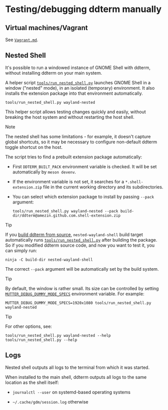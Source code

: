 <!--
SPDX-FileCopyrightText: 2025 Aleksandr Mezin <mezin.alexander@gmail.com>

SPDX-License-Identifier: GPL-3.0-or-later
-->

# Testing/debugging ddterm manually

## Virtual machines/Vagrant

See [`Vagrant.md`].

[`Vagrant.md`]: /docs/Vagrant.md

## Nested Shell

It's possible to run a windowed instance of GNOME Shell with ddterm,
without installing ddterm on your main system.

A helper script [`tools/run_nested_shell.py`] launches GNOME Shell
in a window ("nested" mode), in an isolated (temporary) environment.
It also installs the extension package into that environment automatically.

    tools/run_nested_shell.py wayland-nested

[`tools/run_nested_shell.py`]: /tools/run_nested_shell.py

This helper script allows testing changes quickly and easily, without breaking
the host system and without restarting the host shell.

> [!NOTE]
> The nested shell has some limitations - for example, it doesn't capture global
> shortcuts, so it may be necessary to configure non-default ddterm toggle
> shortcut on the host.

The script tries to find a prebuilt extension package automatically:

- First `DDTERM_BUILT_PACK` environment variable is checked. It will be set
automatically by `meson devenv`.

- If the environment variable is not set, it searches for
a `*.shell-extension.zip` file in the current working directory
and its subdirectories.

- You can select which extension package to install by passing `--pack`
argument:

      tools/run_nested_shell.py wayland-nested --pack build-dir/ddterm@amezin.github.com.shell-extension.zip

> [!TIP]
> If you [build ddterm from source], `nested-wayland-shell` build target
> automatically runs [`tools/run_nested_shell.py`] after building the package.
> So if you modified ddterm source code, and now you want to test it,
> you can simply run:
>
>     ninja -C build-dir nested-wayland-shell
>
> The correct `--pack` argument will be automatically set by the build system.

[build ddterm from source]: /docs/BUILD.md

> [!TIP]
> By default, the window is rather small. Its size can be controlled by setting
> [`MUTTER_DEBUG_DUMMY_MODE_SPECS`] environment variable. For example:
>
>     MUTTER_DEBUG_DUMMY_MODE_SPECS=1920x1080 tools/run_nested_shell.py wayland-nested

[`MUTTER_DEBUG_DUMMY_MODE_SPECS`]: https://gitlab.gnome.org/GNOME/mutter/-/blob/cdf969a18f4d4d0f16cbd4bab5a11fc186d33ef8/src/backends/meta-monitor-manager-dummy.c#L398-403

> [!TIP]
> For other options, see:
>
>     tools/run_nested_shell.py wayland-nested --help
>     tools/run_nested_shell.py --help

## Logs

Nested shell outputs all logs to the terminal from which it was started.

When installed to the main shell, ddterm outputs all logs to the same location
as the shell itself:

- `journalctl --user` on systemd-based operating systems

- `~/.cache/gdm/session.log` otherwise
